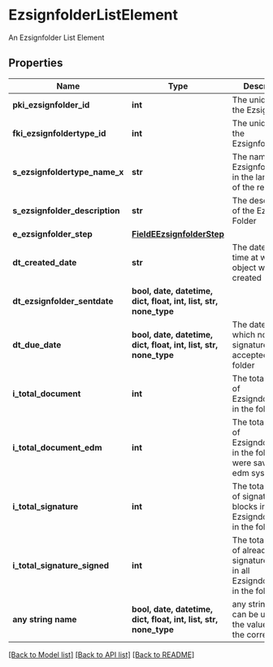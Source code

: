 # EzsignfolderListElement

An Ezsignfolder List Element

## Properties
Name | Type | Description | Notes
------------ | ------------- | ------------- | -------------
**pki_ezsignfolder_id** | **int** | The unique ID of the Ezsignfolder | 
**fki_ezsignfoldertype_id** | **int** | The unique ID of the Ezsignfoldertype. | 
**s_ezsignfoldertype_name_x** | **str** | The name of the Ezsignfoldertype in the language of the requester | 
**s_ezsignfolder_description** | **str** | The description of the Ezsign Folder | 
**e_ezsignfolder_step** | [**FieldEEzsignfolderStep**](FieldEEzsignfolderStep.md) |  | 
**dt_created_date** | **str** | The date and time at which the object was created | 
**dt_ezsignfolder_sentdate** | **bool, date, datetime, dict, float, int, list, str, none_type** |  | 
**dt_due_date** | **bool, date, datetime, dict, float, int, list, str, none_type** | The date at which no more signature will be accepted on the folder | 
**i_total_document** | **int** | The total number of Ezsigndocument in the folder | 
**i_total_document_edm** | **int** | The total number of Ezsigndocument in the folder that were saved in the edm system | 
**i_total_signature** | **int** | The total number of signature blocks in all Ezsigndocuments in the folder | 
**i_total_signature_signed** | **int** | The total number of already signed signature blocks in all Ezsigndocuments in the folder | 
**any string name** | **bool, date, datetime, dict, float, int, list, str, none_type** | any string name can be used but the value must be the correct type | [optional]

[[Back to Model list]](../README.md#documentation-for-models) [[Back to API list]](../README.md#documentation-for-api-endpoints) [[Back to README]](../README.md)


